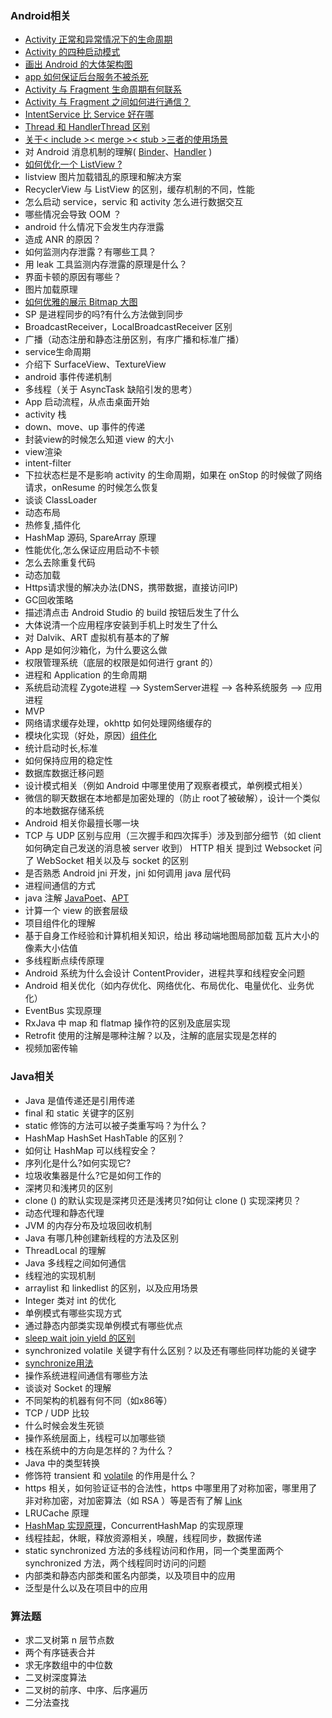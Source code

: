 
### Android相关
* [Activity 正常和异常情况下的生命周期](https://github.com/jasonzhang1986/interview-questions/blob/master/Android/ActivityLifeCycle.md)
* [Activity 的四种启动模式](http://blog.csdn.net/zhangjg_blog/article/details/10923643)
* [画出 Android 的大体架构图](https://github.com/jasonzhang1986/interview-questions/blob/master/Android/Platform_Architecture.md)
* [app 如何保证后台服务不被杀死](http://dev.qq.com/topic/57ac4a0ea374c75371c08ce8)
* [Activity 与 Fragment 生命周期有何联系](https://blog.piasy.com/2017/01/14/Android-Basics-Activity-Fragment-Life-Cycle/)
* [Activity 与 Fragment 之间如何进行通信？](https://github.com/jasonzhang1986/interview-questions/blob/master/Android/Activity_communicate_to_Fragment.md)
* [IntentService 比 Service 好在哪](https://github.com/jasonzhang1986/interview-questions/blob/master/Android/Service.md)
* [Thread 和 HandlerThread 区别](https://github.com/jasonzhang1986/interview-questions/blob/master/Android/Thread_HandlerThread.md)
* [关于< include >< merge >< stub >三者的使用场景](https://github.com/jasonzhang1986/interview-questions/blob/master/Android/include_merge_stub.md)
* 对 Android 消息机制的理解( [Binder](https://github.com/jasonzhang1986/interview-questions/blob/master/Android/Binder.md)、[Handler](https://github.com/jasonzhang1986/interview-questions/blob/master/Android/Handler.md) )
* [如何优化一个 ListView ?](https://github.com/jasonzhang1986/interview-questions/blob/master/Android/performance-tips-for-listview.md)
* listview 图片加载错乱的原理和解决方案
* RecyclerView 与 ListView 的区别，缓存机制的不同，性能
* 怎么启动 service，servic 和 activity 怎么进行数据交互
* 哪些情况会导致 OOM ？
* android 什么情况下会发生内存泄露
* 造成 ANR 的原因？
* 如何监测内存泄露？有哪些工具？
* 用 leak 工具监测内存泄露的原理是什么？
* 界面卡顿的原因有哪些？
* 图片加载原理
* [如何优雅的展示 Bitmap 大图](http://blog.csdn.net/guolin_blog/article/details/9316683)
* SP 是进程同步的吗?有什么方法做到同步
* BroadcastReceiver，LocalBroadcastReceiver 区别
* 广播（动态注册和静态注册区别，有序广播和标准广播）
* service生命周期
* 介绍下 SurfaceView、TextureView
* android 事件传递机制
* 多线程（关于 AsyncTask 缺陷引发的思考）
* App 启动流程，从点击桌面开始
* activity 栈
* down、move、up 事件的传递
* 封装view的时候怎么知道 view 的大小
* view渲染
* intent-filter
* 下拉状态栏是不是影响 activity 的生命周期，如果在 onStop 的时候做了网络请求，onResume 的时候怎么恢复
* 谈谈 ClassLoader
* 动态布局
* 热修复,插件化
* HashMap 源码, SpareArray 原理
* 性能优化,怎么保证应用启动不卡顿
* 怎么去除重复代码
* 动态加载
* Https请求慢的解决办法(DNS，携带数据，直接访问IP)
* GC回收策略
* 描述清点击 Android Studio 的 build 按钮后发生了什么
* 大体说清一个应用程序安装到手机上时发生了什么
* 对 Dalvik、ART 虚拟机有基本的了解
* App 是如何沙箱化，为什么要这么做
* 权限管理系统（底层的权限是如何进行 grant 的）
* 进程和 Application 的生命周期
* 系统启动流程 Zygote进程 –> SystemServer进程 –> 各种系统服务 –> 应用进程
* MVP
* 网络请求缓存处理，okhttp 如何处理网络缓存的
* 模块化实现（好处，原因）[组件化](http://www.jianshu.com/p/1b1d77f58e84)
* 统计启动时长,标准
* 如何保持应用的稳定性
* 数据库数据迁移问题
* 设计模式相关（例如 Android 中哪里使用了观察者模式，单例模式相关）
* 微信的聊天数据在本地都是加密处理的（防止 root了被破解），设计一个类似的本地数据存储系统
* Android 相关你最擅长哪一块
* TCP 与 UDP 区别与应用（三次握手和四次挥手）涉及到部分细节（如 client 如何确定自己发送的消息被 server 收到） HTTP 相关 提到过 Websocket 问了 WebSocket 相关以及与 socket 的区别
* 是否熟悉 Android jni 开发，jni 如何调用 java 层代码
* 进程间通信的方式
* java 注解 [JavaPoet](http://www.jianshu.com/p/95f12f72f69a)、[APT](https://github.com/jasonzhang1986/interview-questions/blob/master/Android/APT.md)
* 计算一个 view 的嵌套层级
* 项目组件化的理解
* 基于自身工作经验和计算机相关知识，给出 移动端地图局部加载 瓦片大小的像素大小估值
* 多线程断点续传原理
* Android 系统为什么会设计 ContentProvider，进程共享和线程安全问题
* Android 相关优化（如内存优化、网络优化、布局优化、电量优化、业务优化）
* EventBus 实现原理
* RxJava 中 map 和 flatmap 操作符的区别及底层实现
* Retrofit 使用的注解是哪种注解？以及，注解的底层实现是怎样的
* 视频加密传输


### Java相关
* Java 是值传递还是引用传递
* final 和 static 关键字的区别
* static 修饰的方法可以被子类重写吗？为什么？
* HashMap HashSet HashTable 的区别？
* 如何让 HashMap 可以线程安全？
* 序列化是什么?如何实现它?
* 垃圾收集器是什么?它是如何工作的
* 深拷贝和浅拷贝的区别
* clone () 的默认实现是深拷贝还是浅拷贝?如何让 clone () 实现深拷贝？
* 动态代理和静态代理
* JVM 的内存分布及垃圾回收机制
* Java 有哪几种创建新线程的方法及区别
* ThreadLocal 的理解
* Java 多线程之间如何通信
* 线程池的实现机制
* arraylist 和 linkedlist 的区别，以及应用场景
* Integer 类对 int 的优化
* 单例模式有哪些实现方式
* 通过静态内部类实现单例模式有哪些优点
* [sleep wait join yield 的区别](https://github.com/jasonzhang1986/interview-questions/blob/master/Java/Sleep_wait_join_yield.md)
* synchronized volatile 关键字有什么区别？以及还有哪些同样功能的关键字
* [synchronize用法](https://github.com/jasonzhang1986/interview-questions/blob/master/Java/Synchronized.md)
* 操作系统进程间通信有哪些方法
* 谈谈对 Socket 的理解
* 不同架构的机器有何不同（如x86等）
* TCP / UDP 比较
* 什么时候会发生死锁
* 操作系统层面上，线程可以加哪些锁
* 栈在系统中的方向是怎样的？为什么？
* Java 中的类型转换
* 修饰符 transient 和 [volatile](https://github.com/jasonzhang1986/interview-questions/blob/master/Java/Volatile.md) 的作用是什么？
* https 相关，如何验证证书的合法性，https 中哪里用了对称加密，哪里用了非对称加密，对加密算法（如 RSA ）等是否有了解 [Link](https://zhuanlan.zhihu.com/p/27040041)
* LRUCache 原理
* [HashMap 实现原理](http://yikun.github.io/2015/04/01/Java-HashMap%E5%B7%A5%E4%BD%9C%E5%8E%9F%E7%90%86%E5%8F%8A%E5%AE%9E%E7%8E%B0/)，ConcurrentHashMap 的实现原理
* 线程挂起，休眠，释放资源相关，唤醒，线程同步，数据传递
* static synchronized 方法的多线程访问和作用，同一个类里面两个 synchronized 方法，两个线程同时访问的问题
* 内部类和静态内部类和匿名内部类，以及项目中的应用
* 泛型是什么以及在项目中的应用

### 算法题
* 求二叉树第 n 层节点数
* 两个有序链表合并
* 求无序数组中的中位数
* 二叉树深度算法
* 二叉树的前序、中序、后序遍历
* 二分法查找
